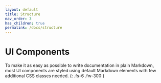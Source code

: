```yaml
---
layout: default
title: Structure
nav_order: 3
has_children: true
permalink: /docs/structure
---
```


# UI Components

To make it as easy as possible to write documentation in plain Markdown, most UI components are styled using default Markdown elements with few additional CSS classes needed.
{: .fs-6 .fw-300 }

